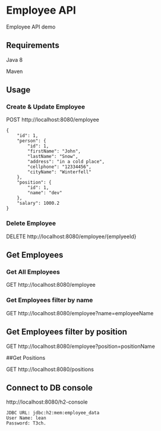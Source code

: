 # Employee API

Employee API demo

## Requirements

Java 8

Maven

## Usage

### Create & Update Employee

POST http://localhost:8080/employee
```
{
    "id": 1,
    "person": {
        "id": 1,
        "firstName": "John",
        "lastName": "Snow",
        "address": "in a cold place",
        "cellphone": "12334456",
        "cityName": "Winterfell"
    },
    "position": {
        "id": 1,
        "name": "dev"
    },
    "salary": 1000.2
}
```

### Delete Employee

DELETE http://localhost:8080/employee/{emplyeeId}

## Get Employees
### Get All Employees

GET http://localhost:8080/employee

### Get Employees filter by name

GET http://localhost:8080/employee?name=employeeName

## Get Employees filter by position

GET http://localhost:8080/employee?position=positionName

##Get Positions

GET http://localhost:8080/positions

## Connect to DB console
http://localhost:8080/h2-console
```
JDBC URL: jdbc:h2:mem:employee_data
User Name: lean
Password: T3ch.
```
 